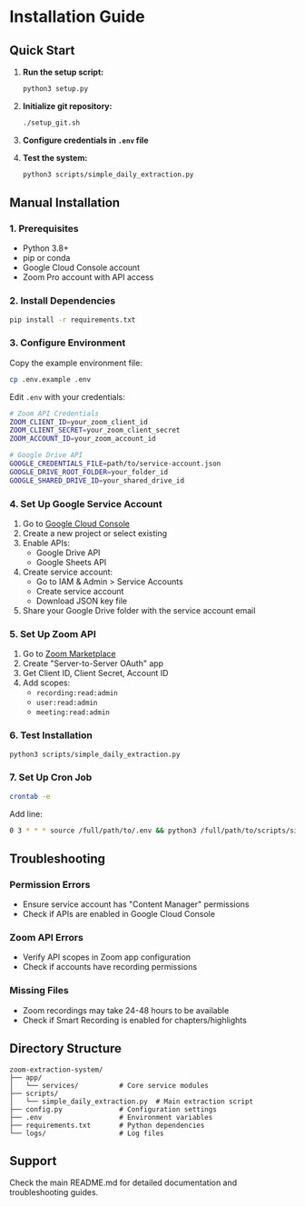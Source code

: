 # Installation Guide

## Quick Start

1. **Run the setup script:**
   ```bash
   python3 setup.py
   ```

2. **Initialize git repository:**
   ```bash
   ./setup_git.sh
   ```

3. **Configure credentials in `.env` file**

4. **Test the system:**
   ```bash
   python3 scripts/simple_daily_extraction.py
   ```

## Manual Installation

### 1. Prerequisites

- Python 3.8+
- pip or conda
- Google Cloud Console account
- Zoom Pro account with API access

### 2. Install Dependencies

```bash
pip install -r requirements.txt
```

### 3. Configure Environment

Copy the example environment file:
```bash
cp .env.example .env
```

Edit `.env` with your credentials:
```bash
# Zoom API Credentials
ZOOM_CLIENT_ID=your_zoom_client_id
ZOOM_CLIENT_SECRET=your_zoom_client_secret
ZOOM_ACCOUNT_ID=your_zoom_account_id

# Google Drive API
GOOGLE_CREDENTIALS_FILE=path/to/service-account.json
GOOGLE_DRIVE_ROOT_FOLDER=your_folder_id
GOOGLE_SHARED_DRIVE_ID=your_shared_drive_id
```

### 4. Set Up Google Service Account

1. Go to [Google Cloud Console](https://console.cloud.google.com/)
2. Create a new project or select existing
3. Enable APIs:
   - Google Drive API
   - Google Sheets API
4. Create service account:
   - Go to IAM & Admin > Service Accounts
   - Create service account
   - Download JSON key file
5. Share your Google Drive folder with the service account email

### 5. Set Up Zoom API

1. Go to [Zoom Marketplace](https://marketplace.zoom.us/)
2. Create "Server-to-Server OAuth" app
3. Get Client ID, Client Secret, Account ID
4. Add scopes:
   - `recording:read:admin`
   - `user:read:admin`
   - `meeting:read:admin`

### 6. Test Installation

```bash
python3 scripts/simple_daily_extraction.py
```

### 7. Set Up Cron Job

```bash
crontab -e
```

Add line:
```bash
0 3 * * * source /full/path/to/.env && python3 /full/path/to/scripts/simple_daily_extraction.py > /full/path/to/logs/cron.log 2>&1
```

## Troubleshooting

### Permission Errors
- Ensure service account has "Content Manager" permissions
- Check if APIs are enabled in Google Cloud Console

### Zoom API Errors
- Verify API scopes in Zoom app configuration
- Check if accounts have recording permissions

### Missing Files
- Zoom recordings may take 24-48 hours to be available
- Check if Smart Recording is enabled for chapters/highlights

## Directory Structure

```
zoom-extraction-system/
├── app/
│   └── services/          # Core service modules
├── scripts/
│   └── simple_daily_extraction.py  # Main extraction script
├── config.py              # Configuration settings
├── .env                   # Environment variables
├── requirements.txt       # Python dependencies
└── logs/                  # Log files
```

## Support

Check the main README.md for detailed documentation and troubleshooting guides.